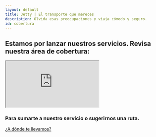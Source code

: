 ```yaml
---
layout: default
title: Jetty | El transporte que mereces
description: Olvida esas preocupaciones y viaja cómodo y seguro.
id: cobertura
---
```


<div class="container cobertura">
  <div class="row">
    <div class="col-md-8 col-md-offset-2 text-center">
      <h2>Estamos por lanzar nuestros servicios. Revisa nuestra área de cobertura:</h2>
    </div>
    <div class="col-md-12">
      <iframe src="https://www.google.com/maps/d/embed?mid=1PZSCmbdOt8umLKLw8Xn0oJzOQdI" ></iframe>
    </div>
    <div class="col-md-12 text-center">
      <h3>Para sumarte a nuestro servicio o sugerirnos una ruta. </h3>
      <a href="solicitud" class="btn btn-default btn-lg btn-green btn-header">¿A dónde te llevamos?</a>
    </div>
  </div>
</div>


